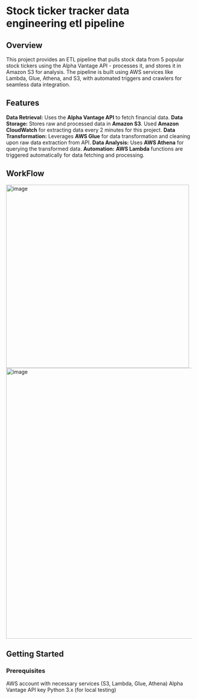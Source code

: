 # Stock ticker tracker data engineering etl pipeline

## Overview
This project provides an ETL pipeline that pulls stock data from 5 popular stock tickers using the Alpha Vantage API - processes it, and stores it in Amazon S3 for analysis. The pipeline is built using AWS services like Lambda, Glue, Athena, and S3, with automated triggers and crawlers for seamless data integration.

## Features
**Data Retrieval:** Uses the **Alpha Vantage API** to fetch financial data.
**Data Storage:** Stores raw and processed data in **Amazon S3**. Used **Amazon CloudWatch** for extracting data every 2 minutes for this project.
**Data Transformation:** Leverages **AWS Glue** for data transformation and cleaning upon raw data extraction from API.
**Data Analysis:** Uses **AWS Athena** for querying the transformed data.
**Automation:** **AWS Lambda** functions are triggered automatically for data fetching and processing.

## WorkFlow

<img width="496" alt="image" src="https://github.com/user-attachments/assets/a51ec6eb-cffc-45fd-b7c7-f870ee180b98" />



<img width="733" alt="image" src="https://github.com/user-attachments/assets/2f35e5e6-2bf5-410e-8469-34db72f187e4" />

## Getting Started
### Prerequisites
AWS account with necessary services (S3, Lambda, Glue, Athena)
Alpha Vantage API key
Python 3.x (for local testing)
